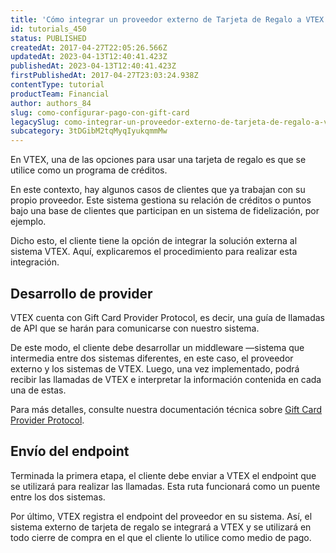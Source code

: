 ```yaml
---
title: 'Cómo integrar un proveedor externo de Tarjeta de Regalo a VTEX'
id: tutorials_450
status: PUBLISHED
createdAt: 2017-04-27T22:05:26.566Z
updatedAt: 2023-04-13T12:40:41.423Z
publishedAt: 2023-04-13T12:40:41.423Z
firstPublishedAt: 2017-04-27T23:03:24.938Z
contentType: tutorial
productTeam: Financial
author: authors_84
slug: como-configurar-pago-con-gift-card
legacySlug: como-integrar-un-proveedor-externo-de-tarjeta-de-regalo-a-vtex
subcategory: 3tDGibM2tqMyqIyukqmmMw
---
```


En VTEX, una de las opciones para usar una tarjeta de regalo es que se utilice como un programa de créditos. 

En este contexto, hay algunos casos de clientes que ya trabajan con su propio proveedor. Este sistema gestiona su relación de créditos o puntos bajo una base de clientes que participan en un sistema de fidelización, por ejemplo.

Dicho esto, el cliente tiene la opción de integrar la solución externa al sistema VTEX. Aquí, explicaremos el procedimiento para realizar esta integración.

## Desarrollo de provider
VTEX cuenta con Gift Card Provider Protocol, es decir, una guía de llamadas de API que se harán para comunicarse con nuestro sistema.

De este modo, el cliente debe desarrollar un middleware —sistema que intermedia entre dos sistemas diferentes, en este caso, el proveedor externo y los sistemas de VTEX.
                                                                                  Luego, una vez implementado, podrá recibir las llamadas de VTEX e interpretar la información contenida en cada una de estas.

Para más detalles, consulte nuestra documentación técnica sobre [Gift Card Provider Protocol](https://developers.vtex.com/docs/guides/giftcard-provider-protocol-overview). 

## Envío del endpoint 
Terminada la primera etapa, el cliente debe enviar a VTEX el endpoint que se utilizará para realizar las llamadas. Esta ruta funcionará como un puente entre los dos sistemas. 

Por último, VTEX registra el endpoint del proveedor en su sistema. Así, el sistema externo de tarjeta de regalo se integrará a VTEX y se utilizará en todo cierre de compra en el que el cliente lo utilice como medio de pago.
